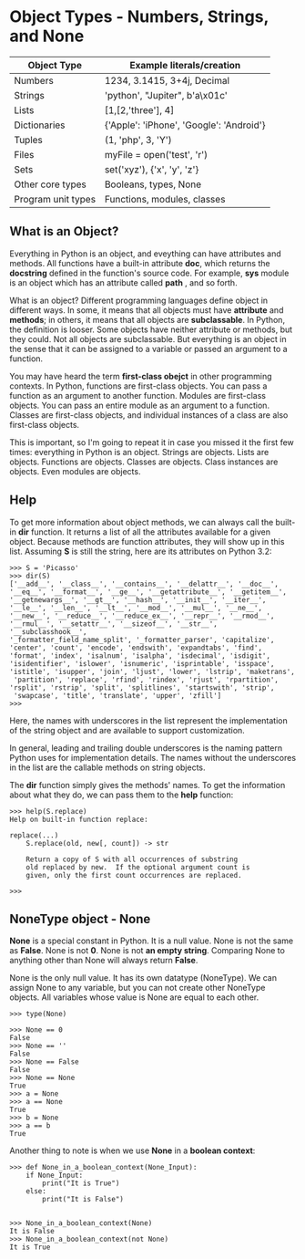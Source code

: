 # Object Types - Numbers, Strings, and None
Object Type        | Example literals/creation
------------------ | -------------------------
Numbers            | 1234, 3.1415, 3+4j, Decimal
Strings            | 'python', "Jupiter", b'a\x01c'
Lists              | [1,[2,'three'], 4]
Dictionaries       | {'Apple': 'iPhone', 'Google': 'Android'}
Tuples             | (1, 'php', 3, 'Y')
Files              | myFile = open('test', 'r')
Sets               | set('xyz'), {'x', 'y', 'z'}
Other core types   | Booleans, types, None
Program unit types | Functions, modules, classes

## What is an Object?
Everything in Python is an object, and eveything can have attributes and methods.
All functions have a built-in attribute **__doc__**, which returns the **docstring** defined in the function's source code.
For example, **sys** module is an object which has an attribute called **path** , and so forth.

What is an object?
Different programming languages define object in different ways.
In some, it means that all objects must have **attribute** and **methods**;
in others, it means that all objects are **subclassable**.
In Python, the definition is looser. Some objects have neither attribute or methods, but they could.
Not all objects are subclassable. But everything is an object in the sense that it can be assigned to a variable or passed an argument to a function.

You may have heard the term **first-class obejct** in other programming contexts. In Python, functions are first-class objects.
You can pass a function as an argument to another function.
Modules are first-class objects. You can pass an entire module as an argument to a function.
Classes are first-class objects, and individual instances of a class are also first-class objects.

This is important, so I'm going to repeat it in case you missed it the first few times: everything in Python is an object. Strings are objects. Lists are objects. Functions are objects. Classes are objects. Class instances are objects. Even modules are objects.

## Help
To get more information about object methods, we can always call the built-in **dir** function. It returns a list of all the attributes available for a given object.
Because methods are function attributes, they will show up in this list.
Assuming **S** is still the string, here are its attributes on Python 3.2:
```
>>> S = 'Picasso'
>>> dir(S)
['__add__', '__class__', '__contains__', '__delattr__', '__doc__',
'__eq__', '__format__', '__ge__', '__getattribute__', '__getitem__',
'__getnewargs__', '__gt__', '__hash__', '__init__', '__iter__',
'__le__', '__len__', '__lt__', '__mod__', '__mul__', '__ne__',
'__new__', '__reduce__', '__reduce_ex__', '__repr__', '__rmod__',
'__rmul__', '__setattr__', '__sizeof__', '__str__', '__subclasshook__',
'_formatter_field_name_split', '_formatter_parser', 'capitalize',
'center', 'count', 'encode', 'endswith', 'expandtabs', 'find',
'format', 'index', 'isalnum', 'isalpha', 'isdecimal', 'isdigit',
'isidentifier', 'islower', 'isnumeric', 'isprintable', 'isspace',
'istitle', 'isupper', 'join', 'ljust', 'lower', 'lstrip', 'maketrans',
 'partition', 'replace', 'rfind', 'rindex', 'rjust', 'rpartition',
'rsplit', 'rstrip', 'split', 'splitlines', 'startswith', 'strip',
 'swapcase', 'title', 'translate', 'upper', 'zfill']
>>>
```

Here, the names with underscores in the list represent the implementation of the string object and are available to support customization.

In general, leading and trailing double underscores is the naming pattern Python uses for implementation details. The names without the underscores in the list are the callable methods on string objects.

The **dir** function simply gives the methods' names. To get the information about what they do, we can pass them to the **help** function:

```
>>> help(S.replace)
Help on built-in function replace:

replace(...)
    S.replace(old, new[, count]) -> str

    Return a copy of S with all occurrences of substring
    old replaced by new.  If the optional argument count is
    given, only the first count occurrences are replaced.

>>>
```

## NoneType object - None
**None** is a special constant in Python. It is a null value. None is not the same as **False**. None is not **0**. None is not **an empty string**. Comparing None to anything other than None will always return **False**.

None is the only null value. It has its own datatype (NoneType). We can assign None to any variable, but you can not create other NoneType objects. All variables whose value is None are equal to each other.

```
>>> type(None)

>>> None == 0
False
>>> None == ''
False
>>> None == False
False
>>> None == None
True
>>> a = None
>>> a == None
True
>>> b = None
>>> a == b
True
```

Another thing to note is when we use **None** in a **boolean context**:
```
>>> def None_in_a_boolean_context(None_Input):
    if None_Input:
        print("It is True")
    else:
        print("It is False")


>>> None_in_a_boolean_context(None)
It is False
>>> None_in_a_boolean_context(not None)
It is True
```



